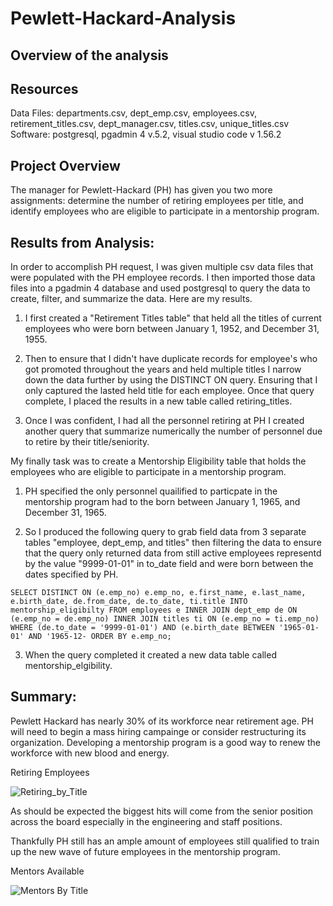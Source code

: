 # Pewlett-Hackard-Analysis
## Overview of the analysis

## Resources
Data Files: departments.csv, dept_emp.csv, employees.csv, retirement_titles.csv, dept_manager.csv, titles.csv, unique_titles.csv
Software: postgresql, pgadmin 4 v.5.2, visual studio code v 1.56.2

## Project Overview 
The manager for Pewlett-Hackard (PH) has given you two more assignments: determine the number of retiring employees per title, and identify employees who are eligible to participate in a mentorship program.

## Results from Analysis:
In order to accomplish PH request, I was given multiple csv data files that were populated with the PH employee records. I then imported those data files into a pgadmin 4 database and used postgresql to query the data to create, filter, and summarize the data. Here are my results.

1. I first created a "Retirement Titles table" that held all the titles of current employees who were born between January 1, 1952, and December 31, 1955.

2. Then to ensure that I didn't have duplicate records for employee's who got promoted throughout the years and held multiple titles I narrow down the data further by using the DISTINCT ON query. Ensuring that I only captured the lasted held title for each employee. Once that query complete, I placed the results in a new table called retiring_titles.

3. Once I was confident, I had all the personnel retiring at PH I created another query that summarize numerically the number of personnel due to retire by their title/seniority.

My finally task was to create a Mentorship Eligibility table that holds the employees who are eligible to participate in a mentorship program.

1. PH specified the only personnel quailified to particpate in the mentorship program had to the born between January 1, 1965, and December 31, 1965.  

2. So I produced the following query to grab field data from 3 separate tables "employee, dept_emp, and titles" then filtering the data to ensure that the query only returned data from still active employees representd by the value "9999-01-01" in to_date field and were born between the dates specified by PH.


`SELECT DISTINCT ON (e.emp_no) e.emp_no,
    e.first_name,
	e.last_name, 
    e.birth_date,
	de.from_date,
	de.to_date,
    ti.title
INTO mentorship_eligibilty
FROM employees e
INNER JOIN dept_emp de
ON (e.emp_no = de.emp_no)
INNER JOIN titles ti
ON (e.emp_no = ti.emp_no)
WHERE (de.to_date = '9999-01-01') AND (e.birth_date BETWEEN '1965-01-01' AND '1965-12-
ORDER BY e.emp_no;`

3. When the query completed it created a new data table called mentorship_elgibility.

## Summary: 

Pewlett Hackard has nearly 30% of its workforce near retirement age. PH will need to begin a mass hiring campainge or consider restructuring its organization. Developing a mentorship program is a good way to renew the workforce with new blood and energy.

Retiring Employees

![Retiring_by_Title](https://user-images.githubusercontent.com/82338072/120867793-acb4e280-c560-11eb-9ce4-a32d035a8fb1.png)

As should be expected the biggest hits will come from the senior position across the board especially in the engineering and staff positions.

Thankfully PH still has an ample amount of employees still qualified to train up the new wave of future employees in the mentorship program.

Mentors Available

![Mentors By Title](https://user-images.githubusercontent.com/82338072/120867806-b5a5b400-c560-11eb-9542-78d2de713550.png)
